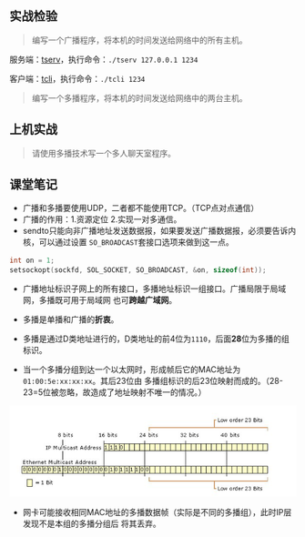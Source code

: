 ## 实战检验

> 编写一个广播程序，将本机的时间发送给网络中的所有主机。

服务端：[tserv](tserv.c)，执行命令：`./tserv 127.0.0.1 1234`

客户端：[tcli](tcli.c)，执行命令：`./tcli 1234`

> 编写一个多播程序，将本机的时间发送给网络中的两台主机。

## 上机实战

> 请使用多播技术写一个多人聊天室程序。


## 课堂笔记

- 广播和多播要使用UDP，二者都不能使用TCP。（TCP点对点通信）
- 广播的作用：1.资源定位 2.实现一对多通信。
- sendto只能向非广播地址发送数据报，如果要发送广播数据报，必须要告诉内核，可以通过设置
`SO_BROADCAST`套接口选项来做到这一点。

```cpp
int on = 1;
setsockopt(sockfd, SOL_SOCKET, SO_BROADCAST, &on, sizeof(int));
```

- 广播地址标识子网上的所有接口，多播地址标识一组接口。广播局限于局域网，多播既可用于局域网
也可**跨越广域网**。

- 多播是单播和广播的**折衷**。

- 多播是通过D类地址进行的，D类地址的前4位为`1110`，后面**28**位为多播的组标识。

- 当一个多播分组到达一个以太网时，形成帧后它的MAC地址为`01:00:5e:xx:xx:xx`。其后23位由
多播组标识的后23位映射而成的。（28-23=5位被忽略，故造成了地址映射不唯一的情况。）

![](multicast.png)

- 网卡可能接收相同MAC地址的多播数据帧（实际是不同的多播组），此时IP层发现不是本组的多播分组后
将其丢弃。
